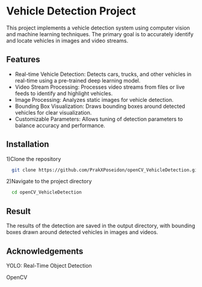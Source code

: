 
# Vehicle Detection Project

This project implements a vehicle detection system using computer vision and machine learning techniques. The primary goal is to accurately identify and locate vehicles in images and video streams.


## Features

- Real-time Vehicle Detection: Detects cars, trucks, and other vehicles in real-time using a pre-trained deep learning model.
- Video Stream Processing: Processes video streams from files or live feeds to identify and highlight vehicles.
- Image Processing: Analyzes static images for vehicle detection.
- Bounding Box Visualization: Draws bounding boxes around detected vehicles for clear visualization.
- Customizable Parameters: Allows tuning of detection parameters to balance accuracy and performance.


## Installation

1)Clone the repository

```bash
  git clone https://github.com/PrakXPoseidon/openCV_VehicleDetection.git
```
2)Navigate to the project directory
```bash
  cd openCV_VehicleDetection
```

    
## Result
The results of the detection are saved in the output directory, with bounding boxes drawn around detected vehicles in images and videos.

## Acknowledgements
YOLO: Real-Time Object Detection

OpenCV
